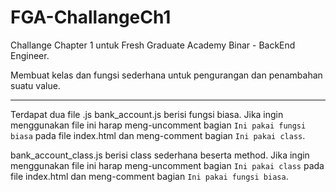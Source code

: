 # FGA-ChallangeCh1
Challange Chapter 1 untuk Fresh Graduate Academy Binar - BackEnd Engineer.

Membuat kelas dan fungsi sederhana untuk pengurangan dan penambahan suatu value.

---

Terdapat dua file .js
bank_account.js berisi fungsi biasa. Jika ingin menggunakan file ini harap meng-uncomment bagian
`Ini pakai fungsi biasa` pada file index.html dan meng-comment bagian `Ini pakai class`.

bank_account_class.js berisi class sederhana beserta method. Jika ingin menggunakan file ini harap meng-uncomment bagian
`Ini pakai class` pada file index.html dan meng-comment bagian `Ini pakai fungsi biasa`.

